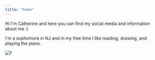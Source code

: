 ```yaml
---
title: "home"
---
```


Hi I'm Catherine and here you can find my social media and information about me :)

I'm a sophomore in NJ and in my free time I like reading, drawing, and playing the piano. 

![f](https://user-images.githubusercontent.com/63884914/118982608-96e0d400-b949-11eb-83d9-ae6fe85f8801.jpg)
